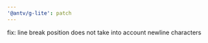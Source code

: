 ```yaml
---
'@antv/g-lite': patch
---
```


fix: line break position does not take into account newline characters
